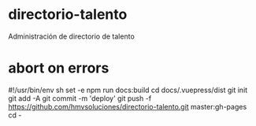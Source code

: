 # directorio-talento


Administración de directorio de talento


# abort on errors
#!/usr/bin/env sh
set -e
npm run docs:build
cd docs/.vuepress/dist
git init
git add -A
git commit -m 'deploy'
git push -f https://github.com/hmvsoluciones/directorio-talento.git master:gh-pages
cd -